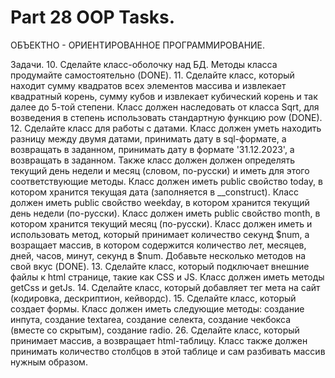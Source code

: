 ﻿# Part 28 OOP Tasks.

ОБЪЕКТНО - ОРИЕНТИРОВАННОЕ ПРОГРАММИРОВАНИЕ.

Задачи.
10. Сделайте класс-оболочку над БД. Методы класса продумайте самостоятельно (DONE).
11. Сделайте класс, который находит сумму квадратов всех элементов массива и извлекает квадратный корень, сумму кубов и извлекает кубический корень и так далее до 5-той степени. Класс должен наследовать от класса Sqrt, для возведения в
    степень использовать стандартную функцию pow (DONE).
12. Сделайте класс для работы с датами. Класс должен уметь находить разницу между двумя датами, принимать дату в sql-формате, а возвращать в заданном, принимать дату в формате '31.12.2023', а возвращать в заданном. Также класс должен должен
    определять текущий день недели и месяц (словом, по-русски) и иметь для этого соответствующие методы. Класс должен иметь public свойство today, в котором хранится текущая дата
    (заполняется в __construct). Класс должен иметь public свойство weekday, в котором хранится текущий день недели (по-русски). Класс должен иметь public свойство month, в котором хранится текущий месяц (по-русски).
    Класс должен иметь и использовать метод, который принимает количество секунд $num, а возращает массив, в котором содержится количество лет, месяцев, дней, часов, минут, секунд в $num.
    Добавьте несколько методов на свой вкус (DONE).
13. Сделайте класс, который подключает внешние файлы к html странице, такие как CSS и JS. Класс должен иметь методы getCss и getJs.
14. Сделайте класс, который добавляет тег мета на сайт (кодировка, дескриптион, кейвордс).
15. Сделайте класс, который создает формы. Класс должен иметь следующие методы: создание инпута, создание textarea, создание селекта, создание чекбокса (вместе со скрытым), создание radio.
26. Сделайте класс, который принимает массив, а возвращает html-таблицу. Класс также должен принимать количество столбцов в этой таблице и сам разбивать массив нужным образом.
